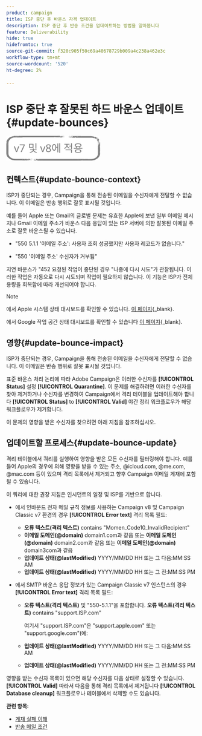 ```yaml
---
product: campaign
title: ISP 중단 후 바운스 자격 업데이트
description: ISP 중단 후 반송 조건을 업데이트하는 방법을 알아봅니다
feature: Deliverability
hide: true
hidefromtoc: true
source-git-commit: f320c905f50c69a40678729b009a4c238a462e3c
workflow-type: tm+mt
source-wordcount: '520'
ht-degree: 2%

---
```


# ISP 중단 후 잘못된 하드 바운스 업데이트 {#update-bounces}

![](../../assets/common.svg)

## 컨텍스트{#update-bounce-context}

ISP가 중단되는 경우, Campaign을 통해 전송된 이메일을 수신자에게 전달할 수 없습니다. 이 이메일은 반송 행위로 잘못 표시될 것입니다.

예를 들어 Apple 또는 Gmail의 글로벌 문제는 유효한 Apple에 보낸 일부 이메일 메시지나 Gmail 이메일 주소가 바운스 다음 응답이 있는 ISP 서버에 의한 잘못된 이메일 주소로 잘못 바운스될 수 있습니다.

* &quot;550 5.1.1 &#39;이메일 주소&#39;: 사용자 조회 성공했지만 사용자 레코드가 없습니다.&quot;

* &quot;550 &#39;이메일 주소&#39; 수신자가 거부됨&quot;

지연 바운스가 &quot;452 요청된 작업이 중단된 경우 &quot;나중에 다시 시도&quot;가 관찰됩니다. 이러한 작업은 자동으로 다시 시도되며 작업이 필요하지 않습니다. 이 기능은 ISP가 전체 용량을 회복함에 따라 개선되어야 합니다.

>[!NOTE]
>
>에서 Apple 시스템 상태 대시보드를 확인할 수 있습니다. [이 페이지](https://www.apple.com/support/systemstatus/){_blank}.
>
>에서 Google 작업 공간 상태 대시보드를 확인할 수 있습니다 [이 페이지](https://www.google.com/appsstatus#hl=en&amp;v=status){_blank}.

## 영향{#update-bounce-impact}

ISP가 중단되는 경우, Campaign을 통해 전송된 이메일을 수신자에게 전달할 수 없습니다. 이 이메일은 반송 행위로 잘못 표시될 것입니다.

표준 바운스 처리 논리에 따라 Adobe Campaign은 이러한 수신자를 **[!UICONTROL Status]** 설정 **[!UICONTROL Quarantine]**. 이 문제를 해결하려면 이러한 수신자를 찾아 제거하거나 수신자를 변경하여 Campaign에서 격리 테이블을 업데이트해야 합니다 **[!UICONTROL Status]** to **[!UICONTROL Valid]** 야간 정리 워크플로우가 해당 워크플로우가 제거합니다.

이 문제의 영향을 받은 수신자를 찾으려면 아래 지침을 참조하십시오.

## 업데이트할 프로세스{#update-bounce-update}

격리 테이블에서 쿼리를 실행하여 영향을 받은 모든 수신자를 필터링해야 합니다. 예를 들어 Apple의 경우에 의해 영향을 받을 수 있는 주소, @icloud.com, @me.com, @mac.com 등이 있으며 격리 목록에서 제거되고 향후 Campaign 이메일 게재에 포함될 수 있습니다.

이 쿼리에 대한 권장 지침은 인시던트의 일정 및 ISP를 기반으로 합니다.

* 에서 인바운드 전자 메일 규칙 정보를 사용하는 Campaign v8 및 Campaign Classic v7 환경의 경우 **[!UICONTROL Error text]** 격리 목록 필드:

   * **오류 텍스트(격리 텍스트)** contains &quot;Momen_Code10_InvalidRecipient&quot;
   * **이메일 도메인(@domain)** domain1.com과 같음 또는 **이메일 도메인(@domain)** domain2.com과 같음 또는 **이메일 도메인(@domain)** domain3com과 같음
   * **업데이트 상태(@lastModified)** YYYY/MM/DD HH 또는 그 다음:MM:SS AM
   * **업데이트 상태(@lastModified)** YYYY/MM/DD HH 또는 그 전:MM:SS PM

* 에서 SMTP 바운스 응답 정보가 있는 Campaign Classic v7 인스턴스의 경우 **[!UICONTROL Error text]** 격리 목록 필드:

   * **오류 텍스트(격리 텍스트)** 및 &quot;550-5.1.1&quot;을 포함합니다. **오류 텍스트(격리 텍스트)** contains &quot;support.ISP.com&quot;

      여기서 &quot;support.ISP.com&quot;은 &quot;support.apple.com&quot; 또는 &quot;support.google.com&quot;(예:

   * **업데이트 상태(@lastModified)** YYYY/MM/DD HH 또는 그 다음:MM:SS AM
   * **업데이트 상태(@lastModified)** YYYY/MM/DD HH 또는 그 전:MM:SS PM


영향을 받는 수신자 목록이 있으면 해당 수신자를 다음 상태로 설정할 수 있습니다. **[!UICONTROL Valid]** 따라서 다음을 통해 격리 목록에서 제거됩니다 **[!UICONTROL Database cleanup]** 워크플로우나 테이블에서 삭제할 수도 있습니다.

**관련 항목:**
* [게재 실패 이해](understanding-delivery-failures.md)
* [반송 메일 조건](understanding-delivery-failures.md#bounce-mail-qualification)
